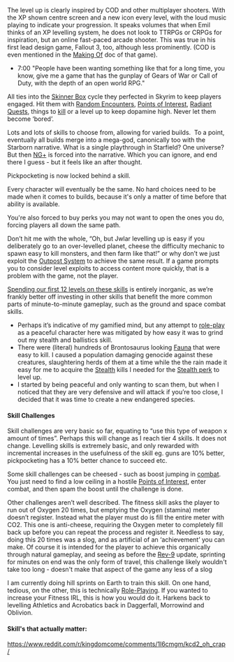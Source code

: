The level up is clearly inspired by COD and other multiplayer shooters. With the XP shown centre screen and a new icon every level, with the loud music playing to indicate your progression. 
It speaks volumes that when Emil thinks of an XP levelling system, he does not look to TTRPGs or CRPGs for inspiration, but an online fast-paced arcade shooter. 
This was true in his first lead design game, Fallout 3, too, although less prominently. (COD is even mentioned in the [Making Of](https://www.youtube.com/watch?v=Lr5olzm9jXg) doc of that game).
- 7:00 "People have been wanting something like that for a long time, you know, give me a game that has the gunplay of Gears of War or Call of Duty, with the depth of an open world RPG."

All ties into the [Skinner Box](Skinner%20Box.md) cycle they perfected in Skyrim to keep players engaged. Hit them with [Random Encounters](Random%20Encounters.md), [Points of Interest](Points%20of%20Interest.md), [Radiant Quests](Radiant%20Quests.md), things to [kill](Advanced%20Combat.md) or a level up to keep dopamine high. Never let them become ‘bored’.

Lots and lots of skills to choose from, allowing for varied builds. 
	To a point, eventually all builds merge into a mega-god, canonically too with the Starborn narrative.
	What is a single playthrough in Starfield? One universe? But then [NG+](NG+.md) is forced into the narrative. Which you can ignore, and end there I guess - but it feels like an after thought.

Pickpocketing is now locked behind a skill.

Every character will eventually be the same. No hard choices need to be made when it comes to builds, because it's only a matter of time before that ability is available. 

You're also forced to buy perks you may not want to open the ones you do, forcing players all down the same path.

Don’t hit me with the whole, “Oh, but Jwlar levelling up is easy if you deliberately go to an over-levelled planet, cheese the difficulty mechanic to spawn easy to kill monsters, and then farm like that!” or why don’t we just exploit the [Outpost System](Outpost%20Management.md) to achieve the same result. If a game prompts you to consider level exploits to access content more quickly, that is a problem with the game, not the player. 

[Spending our first 12 levels on these skills](Surveying.md) is entirely inorganic, as we’re frankly better off investing in other skills that benefit the more common parts of minute-to-minute gameplay, such as the ground and space combat skills.
+ Perhaps it’s indicative of my gamified mind, but any attempt to [role-play](Role-Playing.md) as a peaceful character here was mitigated by how easy it was to grind out my stealth and ballistics skill. 
+ There were (literal) hundreds of Brontosaurus looking [Fauna](Planets.md) that were easy to kill. I caused a population damaging genocide against these creatures, slaughtering herds of them at a time while the the rain made it easy for me to acquire the [Stealth](Stealth.md) kills I needed for the [Stealth perk](Progression.md) to level up.
+ I started by being peaceful and only wanting to scan them, but when I noticed that they are very defensive and will attack if you’re too close, I decided that it was time to create a new endangered species.

#### Skill Challenges
Skill challenges are very basic so far, equating to “use this type of weapon x amount of times”. Perhaps this will change as I reach tier 4 skills.
	It does not change. Levelling skills is extremely basic, and only rewarded with incremental increases in the usefulness of the skill eg. guns are 10% better, pickpocketing has a 10% better chance to succeed etc.
	
Some skill challenges can be cheesed - such as boost jumping in [combat](Advanced%20Combat.md). You just need to find a low ceiling in a hostile [Points of Interest](Points%20of%20Interest.md), enter combat, and then spam the boost until the challenge is done.

Other challenges aren’t well described. The fitness skill asks the player to run out of Oxygen 20 times, but emptying the Oxygen (stamina) meter doesn’t register. Instead what the player must do is fill the entire meter with CO2. This one is anti-cheese, requiring the Oxygen meter to completely fill back up before you can repeat the process and register it. Needless to say, doing this 20 times was a slog, and as artificial of an ‘achievement’ you can make. 
	Of course it is intended for the player to achieve this organically through natural gameplay, and seeing as before the [Rev-9](Ground%20vehicles.md) update, sprinting for minutes on end was the only form of travel, this challenge likely wouldn't take too long - doesn't make that aspect of the game any less of a slog

I am currently doing hill sprints on Earth to train this skill. On one hand, tedious, on the other, this is technically [Role-Playing](Role-Playing.md). If you wanted to increase your Fitness IRL, this is how you would do it. Harkens back to levelling Athletics and Acrobatics back in Daggerfall, Morrowind and Oblivion.

#### Skill's that actually matter:
https://www.reddit.com/r/kingdomcome/comments/1l6cmgm/kcd2_oh_crap/